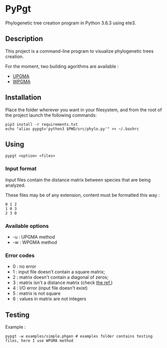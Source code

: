 # PyPgt

Phylogenetic tree creation program in Python 3.6.3 using ete3.

## Description

This project is a command-line program to visualize phylogenetic trees creation.

For the moment, two building agorithms are available :
* [UPGMA](https://en.wikipedia.org/wiki/UPGMA)
* [WPGMA](https://en.wikipedia.org/wiki/WPGMA)

## Installation

Place the folder wherever you want in your filesystem, and from the root of the project launch the following commands:

```
pip3 install -r requirements.txt
echo "alias pypgt='python3 $PWD/src/phylo.py'" >> ~/.bashrc
```

## Using

```
pypgt <option> <files>
```

### Input format

Input files contain the distance matrix between species that are being analyzed.

These files may be of any extension, content must be formatted this way :
```
0 1 2
1 0 3
2 3 0
```

### Available options

* -u : UPGMA method
* -w : WPGMA method

### Error codes

* 0  : no error
* 1  : input file doesn't contain a square matrix;
* 2  : matrix doesn't contain a diagonal of zeros;
* 3  : matrix isn't a distance matrix (check [the ref.](https://en.wikipedia.org/wiki/Distance_matrix))
* 4  : I/O error (input file doesn't exist)
* 5  : matrix is not square
* 6 : values in matrix are not integers

## Testing

Example :

```
pypgt -w examples/simple.phgen # examples folder contains testing files, here I use WPGMA method
```
